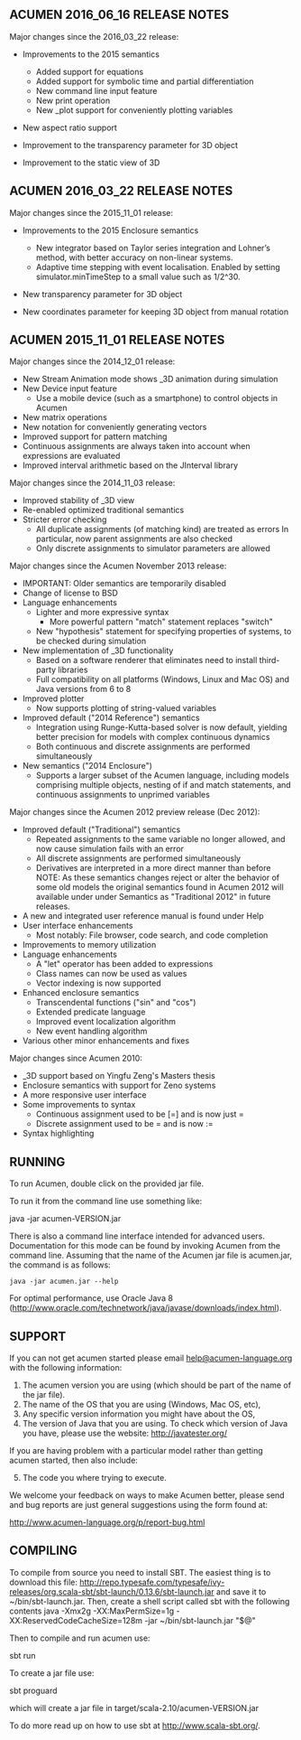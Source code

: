 ACUMEN 2016_06_16 RELEASE NOTES
-------------------------------

Major changes since the 2016_03_22 release:

- Improvements to the 2015 semantics
	- Added support for equations 
	- Added support for symbolic time and partial differentiation
	- New command line input feature 
	- New print operation
	- New _plot support for conveniently plotting variables 
	
- New aspect ratio support 
- Improvement to the transparency parameter for 3D object
- Improvement to the static view of 3D 



ACUMEN 2016_03_22 RELEASE NOTES
-------------------------------

Major changes since the 2015_11_01 release:

- Improvements to the 2015 Enclosure semantics
  - New integrator based on Taylor series integration and Lohner’s 
    method, with better accuracy on non-linear systems.
  - Adaptive time stepping with event localisation. Enabled by 
    setting simulator.minTimeStep to a small value such as 1/2^30.

- New transparency parameter for 3D object
- New coordinates parameter for keeping 3D object from manual rotation

ACUMEN 2015_11_01 RELEASE NOTES
-------------------------------

Major changes since the 2014_12_01 release:

 - New Stream Animation mode shows _3D animation during simulation
 - New Device input feature
   - Use a mobile device (such as a smartphone) to control
     objects in Acumen
 - New matrix operations
 - New notation for conveniently generating vectors
 - Improved support for pattern matching
 - Continuous assignments are always taken into account when
   expressions are evaluated
 - Improved interval arithmetic based on the JInterval library

Major changes since the 2014_11_03 release:

 - Improved stability of _3D view
 - Re-enabled optimized traditional semantics
 - Stricter error checking
   - All duplicate assignments (of matching kind) are treated as errors
     In particular, now parent assignments are also checked
   - Only discrete assignments to simulator parameters are allowed

Major changes since the Acumen November 2013 release:

 - IMPORTANT:  Older semantics are temporarily disabled
 - Change of license to BSD
 - Language enhancements
   - Lighter and more expressive syntax
     - More powerful pattern "match" statement replaces "switch"
   - New "hypothesis" statement for specifying properties of systems,
     to be checked during simulation
 - New implementation of _3D functionality
   - Based on a software renderer that eliminates need to install
     third-party libraries
   - Full compatibility on all platforms (Windows, Linux and Mac OS)
     and Java versions from 6 to 8
 - Improved plotter
   - Now supports plotting of string-valued variables
 - Improved default ("2014 Reference") semantics
   - Integration using Runge-Kutta-based solver is now default, 
     yielding better precision for models with complex continuous
     dynamics
   - Both continuous and discrete assignments are performed
     simultaneously
 - New semantics ("2014 Enclosure")
   - Supports a larger subset of the Acumen language, including
     models comprising multiple objects, nesting of if and match
     statements, and continuous assignments to unprimed variables

Major changes since the Acumen 2012 preview release (Dec 2012):

 - Improved default ("Traditional") semantics
   - Repeated assignments to the same variable no longer allowed, and
     now cause simulation fails with an error
   - All discrete assignments are performed simultaneously
   - Derivatives are interpreted in a more direct manner than before
     NOTE: As these semantics changes reject or alter the behavior of
     some old models the original semantics found in Acumen 2012 will 
     available under under Semantics as "Traditional 2012" in future
     releases.
 - A new and integrated user reference manual is found under Help
 - User interface enhancements
     - Most notably:  File browser, code search, and code completion
 - Improvements to memory utilization
 - Language enhancements
     - A "let" operator has been added to expressions
     - Class names can now be used as values
     - Vector indexing is now supported
 - Enhanced enclosure semantics
     - Transcendental functions ("sin" and "cos")
     - Extended predicate language
     - Improved event localization algorithm
     - New event handling algorithm
 - Various other minor enhancements and fixes

Major changes since Acumen 2010:

 - _3D support based on Yingfu Zeng's Masters thesis
 - Enclosure semantics with support for Zeno systems
 - A more responsive user interface
 - Some improvements to syntax
   - Continuous assignment used to be [=] and is now just =
   - Discrete assignment used to be = and is now :=
 - Syntax highlighting

RUNNING
-------

To run Acumen, double click on the provided jar file.

To run it from the command line use something like:

  java -jar acumen-VERSION.jar

There is also a command line interface intended for advanced users. 
Documentation for this mode can be found by invoking Acumen from the
command line. Assuming that the name of the Acumen jar file is
acumen.jar, the command is as follows:

    java -jar acumen.jar --help

For optimal performance, use Oracle Java 8
(http://www.oracle.com/technetwork/java/javase/downloads/index.html).

SUPPORT
-------

If you can not get acumen started please email help@acumen-language.org
with the following information:

  1) The acumen version you are using (which should be part of the
     name of the jar file).
  2) The name of the OS that you are using (Windows, Mac OS, etc),
  3) Any specific version information you might have about the OS,
  4) The version of Java that you are using.  To check which version
     of Java you have, please use the website:  http://javatester.org/

If you are having problem with a particular model rather than getting
acumen started, then also include:

  5) The code you where trying to execute.

We welcome your feedback on ways to make Acumen better, please
send and bug reports are just general suggestions using the form found
at:

  http://www.acumen-language.org/p/report-bug.html

COMPILING
---------

To compile from source you need to install SBT.  The easiest thing is
to download this file:
  http://repo.typesafe.com/typesafe/ivy-releases/org.scala-sbt/sbt-launch/0.13.6/sbt-launch.jar
and save it to ~/bin/sbt-launch.jar.  Then, create a shell script
called sbt with the following contents
  java -Xmx2g -XX:MaxPermSize=1g -XX:ReservedCodeCacheSize=128m -jar ~/bin/sbt-launch.jar "$@"

Then to compile and run acumen use:

  sbt run

To create a jar file use:

  sbt proguard

which will create a jar file in target/scala-2.10/acumen-VERSION.jar

To do more read up on how to use sbt at http://www.scala-sbt.org/.